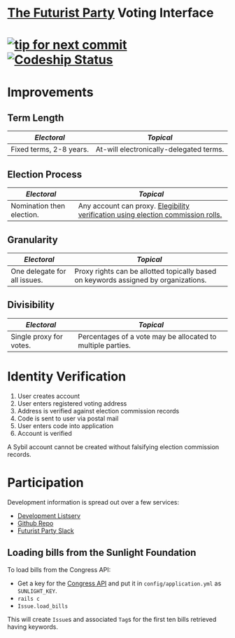 # [The  Futurist Party](//reddit.com/r/futuristparty) Voting Interface

[![tip for next commit](http://tip4commit.com/projects/827.svg)](http://tip4commit.com/projects/827) [![Codeship Status](https://www.codeship.io/projects/0b2a3570-0fc8-0132-0248-129d6db6c348/status)](https://www.codeship.io/projects/32717)
======

# Improvements

## Term Length

| _Electoral_ | _Topical_ |
|-----------|-------|
| Fixed terms, 2-8 years. | At-will electronically-delegated terms. |

## Election Process

| _Electoral_ | _Topical_ |
|-----------|-------|
| Nomination then election. | Any account can proxy. [Elegibility verification using election commission rolls.](#identity-verification) |

## Granularity

| _Electoral_ | _Topical_ |
|-----------|-------|
| One delegate for all issues. | Proxy rights can be allotted topically based on keywords assigned by organizations.  |

## Divisibility

| _Electoral_ | _Topical_ |
|-----------|-------|
| Single proxy for votes. | Percentages of a vote may be allocated to multiple parties.  |


# Identity Verification

1. User creates account
2. User enters registered voting address
3. Address is verified against election commission records
4. Code is sent to user via postal mail
5. User enters code into application
6. Account is verified

A Sybil account cannot be created without falsifying election commission records.

# Participation

Development information is spread out over a few services:

* [Development Listserv](https://groups.google.com/forum/#!forum/debate-dev/)
* [Github Repo](https://github.com/TheFuturistParty/vote/)
* [Futurist Party Slack](https://futuristparty.slack.com/messages/web-dev/)

## Loading bills from the Sunlight Foundation

To load bills from the Congress API:

* Get a key for the [Congress API](http://tryit.sunlightfoundation.com/congress) and put it in `config/application.yml` as `SUNLIGHT_KEY`.
* `rails c`
* `Issue.load_bills`

This will create `Issue`s and associated `Tag`s for the first ten bills retrieved having keywords.
